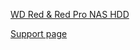 [WD Red & Red Pro NAS HDD](https://www.westerndigital.com/products/internal-drives/wd-red-hdd)



[Support page](https://support-en.wd.com/app/products/product-detail/p/288)
